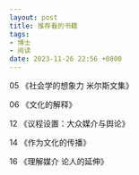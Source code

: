 ```yaml
---
layout: post
title: 推荐看的书籍
tags:
- 博士
- 阅读
date: 2023-11-26 22:56 +0800
---
```


05 《社会学的想象力 米尔斯文集》

06 《文化的解释》

12 《议程设置：大众媒介与舆论》

14 《作为文化的传播》

16 《理解媒介 论人的延伸》